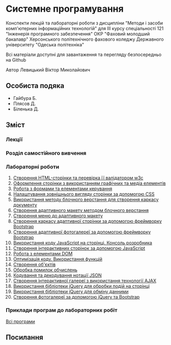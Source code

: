 # Системне програмування

Конспекти лекцій та лабораторні роботи з дисципліни "Методи і засоби комп'ютерних інформаційних технологій" для III курсу спеціальності 121 "Інженерія програмного забезпечення" ОКР "Фаховий молодший бакалавр" Херсонського політехнічного фахового коледжу Державного університету "Одеська політехніка"

Всі матеріали доступні для завантаження та перегляду безпосередньо на Github 

Автор Левицький Віктор Миколайович

## Особиста подяка

* Гайбура Б.
* Плясов Д.
* Біленька Д.

## Зміст
### Лекції



### Розділ самостійного вивчення

### Лабораторні роботи

1.  [Створення HTML-сторінки та перевірка її валідатором w3c](Лабораторні/lab-01.md)
2.  [Оформлення сторінки з використанням графічних та медіа елементів](Лабораторні/lab-02.md)
3.  [Робота з формами та елементами керування](Лабораторні/lab-03.md)
4.  [Налаштування зовнішнього вигляду сторінки за допомогою CSS](Лабораторні/lab-04.md)
5.  [Використання методу блочного верстання для створення каркасу документу](Лабораторні/lab-05.md)
6.  [Створення адаптивного макету методом блочного верстання](Лабораторні/lab-06.md)
7.  [Створення меню до адаптивного макету](Лабораторні/lab-07.md)
8.  [Створення каркасу адаптивної сторінки за допомогою фреймворку Bootstrap](Лабораторні/lab-08.md)
9.  [Створення адаптивної фотогалереї за допомогою фреймворку Bootstrap](Лабораторні/lab-09.md)
10. [Використання коду JavaScript на сторінці. Консоль розробника](Лабораторні/lab-10.md)
11. [Створення інтерактивних сторінок за допомогою JavaScript](Лабораторні/lab-11.md)
12. [Робота з елементами DOM](Лабораторні/lab-12.md)
13. [Оптимізація коду. Використання функцій](Лабораторні/lab-13.md)
14. [Створення об'єктів](Лабораторні/lab-14.md)
15. [Обробка помилок обчислень](Лабораторні/lab-15.md)
16. [Кодування та декодування нотації JSON](Лабораторні/lab-16.md)
17. [Створення інтерактивної галереї з використання технології AJAX](Лабораторні/lab-17.md)
18. [Використання бібліотеки jQuery для обробки подій на сторінці](Лабораторні/lab-18.md)
19. [Використання бібліотеки jQuery для обміну данними](Лабораторні/lab-19.md)
20. [Створення фотогалереї за допомогою jQuery та Bootstrap](Лабораторні/lab-20.md)

### Приклади програм до лабораторних робіт

[Всі програми](Лабораторні/src/)



## Посилання


